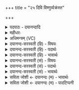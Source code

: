 +++
title = "२५ दिवि विष्णुर्व्यक्रंस्त"

+++
<details><summary>पदपाठः - दयानन्दादि</summary>

दि॒वि। विष्णुः॑। वि। अ॒क्रँ॒स्त॒। जाग॑तेन। छन्द॑सा। ततः॑। निर्भ॑क्त॒ इति॒ निःऽभ॑क्तः। यः। अ॒स्मान्। द्वेष्टि॑। यम्। च॒। व॒यम्। द्वि॒ष्मः। अ॒न्तरि॑क्षे। विष्णुः॑। वि। अ॒क्रँ॒स्त॒। त्रैष्टु॑भेन। त्रैस्तु॑भे॒नेति॒ त्रैस्तु॑भेन। छन्द॑सा। ततः॑। निर्भ॑क्त॒ इति निःऽभ॑क्तः। यः। अ॒स्मान्। द्वेष्टि॑। यम्। च॒। व॒यम्। द्वि॒ष्मः। पृ॒थि॒व्याम्। विष्णुः॑। वि। अ॒क्रँ॒स्त॒। गा॒य॒त्रेण॑। छन्द॑सा। ततः॑। निर्भ॑क्त॒ इति॒ निःऽभ॑क्तः। यः। अ॒स्मान्। द्वेष्टि॑। यम्। च॒। व॒यम्। द्वि॒ष्मः। अ॒स्मात्। अन्ना॑त्। अ॒स्यै। प्र॒ति॒ष्ठायै॑। प्र॒ति॒स्थाया॒ इति॑ प्रति॒ऽस्थायै॑। अग॑न्म। स्व॒रिति॒ स्वः᳕। सम्। ज्योति॑षा। अ॒भू॒म॒। २५।
</details>

<details><summary>महीधरः</summary>

म० 'विष्णुक्रमान्क्रमते दिवि विष्णुरिति प्रतिमन्त्रम्' (का० ३ । ८ । ११) इति । विष्णुपादबुद्ध्या स्वपादस्य भूमौ प्रक्षेपा विष्णुक्रमाः। विष्णुर्यज्ञपुरुषः जागतेन छन्दसा जगतीच्छन्दोरूपेण स्वकीयपादेन दिवि द्युलोके व्यक्रंस्त विशेषेण क्रमणं कृतवान् । तथा सति ततो द्युलोकात् निर्भक्तो भागरहितः कृत्वा निःसारितः । कः । योऽस्मान्द्वेष्टि यं च वयं द्विष्मः । योऽस्मान् दृष्ट्वा न प्रीयते यं च दृष्ट्वा वयं न प्रीयामहे स द्विविधोऽपि शत्रुर्दिवो निःसारितः । एवमुत्तरावपि विष्णुक्रममन्त्रौ व्याख्येयौ । 'अस्मादन्नादिति भागमवेक्षते' (का. ३ । ८ । १३) इति । योऽयं भागोऽवेक्ष्यते अस्मादनाद्यजमानभागान्निर्भक्त इति वाक्यशेषोऽनुवर्तनीयः। 'अस्यै प्रतिष्ठाया इति भूमिं' (का० ३।८।१४) इति । अवेक्षत इति चतुर्षु मन्त्रविनियोगेष्वनुवर्तते । अस्यै अस्याः पुरतो दृश्यमानायाः प्रतिष्ठाहेतोर्यज्ञियभूमेः निर्भक्त इत्यादि पूर्ववत् । 'अगन्म स्वरिति प्राक्' ( का० ३।८।१५) इति पूर्वस्यां दिशि स्थितं स्वः स्वर्गं सूर्यं वा वयमगन्म प्राप्ताः । यज्ञानुष्ठानेन । । 'संज्योतिषेत्याहवनीयम्' (का० ३ । ८ । १६) इति । ज्योतिषाहवनीयलक्षणेन वयं समभूम सङ्गता अभूम ॥ २५ ॥  
षड्विंशी।
</details>

<details><summary>अधिमन्त्रम् (VC)</summary>

- सत्रस्य विष्णुर्देवता
- वामदेव ऋषिः
- निचृद् आर्ची पङ्क्तिः, आर्ची पङ्क्तिः, भुरिग् जगती,
- पञ्चमः, निषादः
</details>

<details><summary>दयानन्द-सरस्वती (हि) - विषयः</summary>

वह यज्ञ तीनों लोक में विस्तृत होकर कौन-कौन सुख का साधन होता है, सो अगले मन्त्र में प्रकाशित किया है ॥
</details>

<details><summary>दयानन्द-सरस्वती (हि) - पदार्थः</summary>

पदार्थान्वयभाषाः -  (जागतेन) सब लोकों के लिये सुख देनेवाले (छन्दसा) आह्लादकारक जगती छन्द से हमारा अनुष्ठान किया हुआ यह (विष्णुः) अन्तरिक्ष में ठहरनेवाले पदार्थों में व्यापक यज्ञ (दिवि) सूर्य्य के प्रकाश में (व्यक्रंस्त) जाता है, वह फिर (ततः) वहाँ से (निर्भक्तः) विभाग अर्थात् परमाणुरूप होके सब जगत् को तृप्त करता है। (यः) जो विरोधी शत्रु (अस्मान्) यज्ञ के अनुष्ठान करनेवाले हम लोगों से (द्वेष्टि) विरोध करता है (च) तथा (यम्) दण्ड देकर शिक्षा करने योग्य जिस दुष्ट प्राणी से (वयम्) हम लोग यज्ञ के अनुष्ठान करनेवाले (द्विष्मः) अप्रीति करते हैं, उसको उसी यज्ञ से दूर करते हैं। हम लोगों ने जो यह (विष्णुः) यज्ञ (त्रैष्टुभेन) तीन प्रकार के सुख करने और (छन्दसा) स्वतन्त्रता देनेवाले त्रिष्टुप् छन्द से अग्नि में अच्छी प्रकार संयुक्त किया है, वह (अन्तरिक्षे) आकाश में (व्यक्रंस्त) पहुँचता है, वह फिर (ततः) उस अन्तरिक्ष से (निर्भक्तः) अलग हो के वायु और वर्षा जल की शुद्धि से सब संसार को सुख पहुँचाता है (यः) जो दुःख देनेवाला प्राणी (अस्मान्) सब के उपकार करनेवाले हम लोगों को (द्वेष्टि) दुःख देता है (च) तथा (यम्) सब के अहित करनेवाले दुष्ट को (वयम्) हम लोग सब के हित करनेवाले (द्विष्मः) पीड़ा देते हैं, उसे उक्त यज्ञ से निवारण करते हैं। हम लोगों से जो (विष्णुः) यज्ञ (गायत्रेण) संसार की रक्षा सिद्ध करने और (छन्दसा) अति आनन्द करनेवाले गायत्री छन्द से निरन्तर किया जाता है, वह (पृथिव्याम्) विस्तारयुक्त इस पृथिवी में (व्यक्रंस्त) विविध सुखों की प्राप्ति के हेतु से विस्तृत होता है, (ततः) उस पृथिवी से (निर्भक्तः) अलग होकर अन्तरिक्ष में जाकर पृथिवी के पदार्थों की पुष्टि करता है। (यः) जो पुरुष हमारे राज्य का विरोधी (अस्मान्) हम लोग जो कि न्याय करनेवाले हैं, उन से (द्वेष्टि) वैर करता है (च) तथा (यम्) जिस शत्रु जन से (वयम्) हम लोग न्यायाधीश (द्विष्मः) वैर करते हैं, उसका इस उक्त यज्ञ से नित्य निषेध करते हैं। हम लोग (अस्मात्) यज्ञ से शोधा हुआ प्रत्यक्ष (अन्नात्) जो भोजन करने योग्य अन्न है, उस से (स्वः) सुखरूपी स्वर्ग को (अगन्म) प्राप्त हों तथा (अस्यै) इस प्रत्यक्ष प्राप्त होनेवाली (प्रतिष्ठायै) प्रतिष्ठा अर्थात् जिसमें सत्कार को प्राप्त होते हैं, उसके लिये (ज्योतिषा) विद्या और धर्म के प्रकाश से संयुक्त (समभूम) अच्छी प्रकार हों ॥२५॥
</details>

<details><summary>दयानन्द-सरस्वती (हि) - भावार्थः</summary>

भावार्थभाषाः -  जो-जो मनुष्य लोग सुगन्धि आदि पदार्थ अग्नि में छोड़ते हैं, वे अलग-अलग होकर सूर्य्य के प्रकाश तथा भूमि में फैलकर सब सुखों को सिद्ध करते हैं तथा जो वायु, अग्नि, जल और पृथिवी आदि पदार्थ शिल्पविद्यासिद्ध कलायन्त्रों से विमान आदि यानों में युक्त किये जाते हैं, वे सब सूर्य्यप्रकाश वा अन्तरिक्ष में सुख से विहार करते हैं। जो पदार्थ सूर्य्य की किरण वा अग्नि के द्वारा परमाणुरूप होके अन्तरिक्ष में जाकर फिर पृथिवी पर आते हैं, फिर भूमि से अन्तरिक्ष वा वहाँ से भूमि को आते-जाते हैं, वे भी संसार को सुख देते हैं। मनुष्यों को उचित है कि इसी प्रकार बार-बार पुरुषार्थ से दोष, दुःख और शत्रुओं को अच्छी प्रकार निवारण करके सुख भोगना भुगवाना चाहिये तथा यज्ञ से शुद्ध वायु, जल, ओषधि और अन्न की शुद्धि के द्वारा आरोग्य, बुद्धि और शरीर के बल की वृद्धि से अत्यन्त सुख को प्राप्त होके विद्या के प्रकाश से नित्य प्रतिष्ठा को प्राप्त होना चाहिये ॥२५॥
</details>

<details><summary>दयानन्द-सरस्वती (सं) - विषयः</summary>

स यज्ञस्त्रिषु लोकेषु विस्तृतः सन् किं किं सुखं साधयतीत्युपदिश्यते ॥
</details>

<details><summary>दयानन्द-सरस्वती (सं) - पदार्थः</summary>

पदार्थान्वयभाषाः -  अस्माभिर्जागतेन छन्दसाऽनुष्ठितोऽयं विष्णुर्यज्ञो दिवि व्यक्रंस्त स पुनस्ततो निर्भक्तः सन् छन्दसा सर्वं जगत् प्रीणाति, योऽस्मान् द्वेष्टि यं च वयं द्विष्मस्तमनेन निराकुर्मः। अस्माभिर्योऽयं यज्ञस्त्रैष्टुभेन छन्दसाऽग्नौ प्रयोजितेऽन्तरिक्षे व्यक्रँस्त स पुनस्ततः स्थानान्निर्भक्तः सन् वायुवृष्टिजलशुद्धिद्वारा सर्वं जगत् सुखयति, योऽस्मान् द्वेष्टि यं च वयं द्विष्मस्तमनेन निवारयामः। अस्माभिर्योऽयं विष्णुर्यज्ञो गायत्रेण छन्दसा पृथिव्यामनुष्ठीयते, स पृथिव्यां व्यक्रंस्त स ततो निर्भक्तः सन् पृथिवीस्थान् पदार्थान् पोषयति। योऽस्मान् द्वेष्टि यं च वयं द्विष्मस्तमनेन निषिध्यामः। वयमस्मादन्नात् स्वरगन्म। वयमनेन यज्ञेनास्यै प्रतिष्ठायै ज्योतिषा संयुक्ताः समभूम भवेम ॥२५॥
</details>

<details><summary>दयानन्द-सरस्वती (सं) - भावार्थः</summary>

भावार्थभाषाः -  मनुष्यैर्यावन्ति सुगन्ध्यादिगुणयुक्तानि द्रव्याण्यग्नौ प्रक्षिप्यन्ते, तानि पृथक्-पृथग् भूत्वा सूर्य्यप्रकाशे आकाशे भूमौ च विहृत्य सर्वाणि सुखानि साधयन्ति। तथा च वाय्वग्निजलपृथिव्यादीनि शिल्पविद्यासिद्धैः कलायन्त्रैर्विमानादियानेषु प्रयोज्यन्ते, तानि सूर्य्यप्रकाशेऽन्तरिक्षे च सर्वान् प्राणिनः सुखेन विहारयन्ति। यद् द्रव्यं सूर्य्यकिरणाग्निद्वारा विच्छिद्यान्तरिक्षं [गच्छति] पुनस्तदेव भुवमागत्य पुनर्भूमेः सकाशादुपरि गत्वा, पुनस्तत आगच्छत्येवमेव पुनः पुनर्मनुष्यैरित्थं पुरुषार्थेन दोषदुःखशत्रून् सम्यग् निवार्य्य सुखं भोक्तव्यं भोजयितव्यं च। यज्ञशोधितैर्वायुजलौषध्यन्नैरारोग्यबुद्धिशरीरबलवर्धनान्महत्सुखं प्राप्य विद्याप्रकाशेन नित्यं प्रतिष्ठीयताम् ॥२५॥
</details>

<details><summary>सविता जोशी ← दयानन्दः (म) - भावार्थः</summary>

भावार्थभाषाः -  माणसे ज्या ज्या सुगंधी पदार्थांची अग्नीत आहुती देतात ते ते पदार्थ वेगवेगळे होऊन सूर्यप्रकाशात समाविष्ट होऊन पृथ्वीवर पसरतात आणि त्यापासून सर्व प्रकारचे सुख मिळते. वायू, अग्नी, जल व पृथ्वीवरील (पदार्थ) इत्यादी जे पदार्थ शिल्पविद्यायुक्त कलायंत्रांनी बनविलेल्या विमान इत्यादी यानात वापरले जातात ते सर्व सूर्यप्रकाशात अंतरिक्षामध्ये विहार करतात. जे पदार्थ सूर्यकिरणांद्वारे अथवा अग्नीद्वारे परमाणूरूप बनून अंतरिक्षात जातात ते पुन्हा पृथ्वीवर येतात. पुन्हा ते भूमीवरून आकाशात जातात व तेथून भूमीवर येणे-जाणे करतात. तेही जगाला सुखी करतात. यानुसार माणसांनी वारंवार पुरुषार्थाने दोष, दुःख व शत्रूंचा नाश करून सुख भोगले पाहिजे व इतरांनाही सुख दिले पाहिजे.
</details>

<details><summary>सविता जोशी ← दयानन्दः (म) - पादटिप्पनी</summary>

टिप्पणी:   यज्ञाने वायू, जल, वृक्षौषधी आणि अन्नाची शुद्धी करून आरोग्य, बुद्धी, शरीरबळ वाढवून अत्यंत सुखी व्हावे व विद्येचा प्रसार करून सदैव प्रतिष्ठा प्राप्त करावी.
</details>